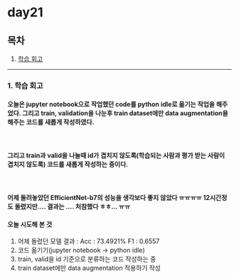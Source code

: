 <!--
구조
*
    *
        * <br>
            &nbsp; - &nbsp;  <br>
                &nbsp;&nbsp;&nbsp;&nbsp; ‣ &nbsp;  <br>
                    &nbsp;&nbsp;&nbsp;&nbsp;&nbsp;&nbsp;&nbsp;&nbsp; * &nbsp; <br>
-->

# day21

## 목차 



<!--4. [흥미있던 질문들](#4-흥미있던-질문들)-->

1. [학습 회고](#2-학습-회고)



----


### 1. 학습 회고

#### 오늘은 jupyter notebook으로 작업했던 code를 python idle로 옮기는 작업을 해주었다. 그리고 train, validation을 나눈후 train dataset에만 data augmentation을 해주는 코드를 새롭게 작성하였다.

<br>

#### 그리고 train과 valid을 나눌때 id가 겹치지 않도록(학습되는 사람과 평가 받는 사람이 겹치지 않도록) 코드를 새롭게 작성하는 중이다. 

<br>

#### 어제 돌려놓았던 EfficientNet-b7의 성능을 생각보다 좋지 않았다 ㅠㅠㅠㅠ 12시간정도 돌렸지만.... 결과는 .... 처참했다 ㅎㅎ... ㅠㅠ

#### 오늘 시도해 본 것

1. 어제 돌렸던 모델 결과 : Acc : 73.4921%	F1 : 0.6557
2. 코드 옮기기(jupyter notebook -> python idle)
3. train, valid을 id 기준으로 분류하는 코드 작성하는 중
4. train dataset에만 data augmentation 적용하기 작성 
